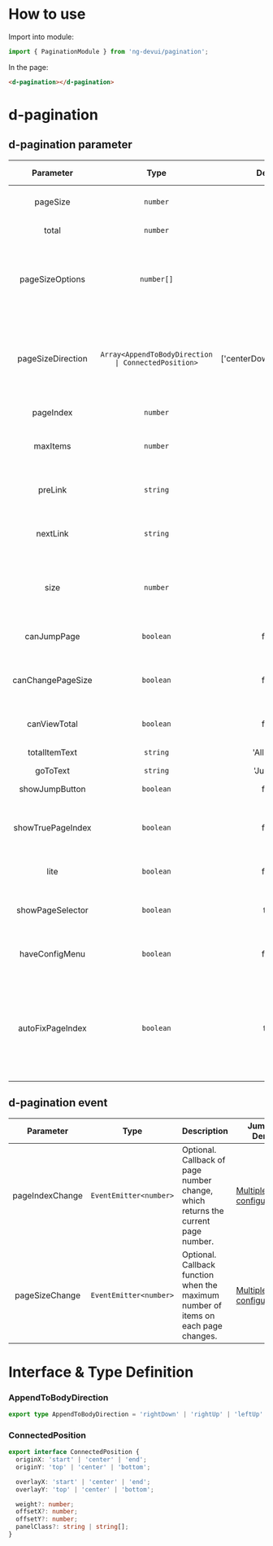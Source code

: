 # How to use

Import into module:

```ts
import { PaginationModule } from 'ng-devui/pagination';
```

In the page:

```html
<d-pagination></d-pagination>
```
# d-pagination


## d-pagination parameter

| Parameter | Type | Default | Description | Jump to Demo |Global Config| 
| :----------------: | :---------------: | :-------------------------------------------------: | :------------------------: | :-------------------------------------------------------------------------------------------------------------- | --------------------------------------------------------------- |
| pageSize | `number` | 10 | Optional. Maximum number of entries displayed on each page | [Basic usage](demo#basic-usage) |
| total | `number` | 0 | Optional. Total number of displayed items | [Basic usage](demo#basic-usage) |
| pageSizeOptions | `number[]` | 10 | Optional. Data source of the drop-down list box for the maximum number of items on each page. The options are 5, 10, 20, and 50 by default. | [Multiple configurations](demo#multiple-configurations) |
| pageSizeDirection | `Array<AppendToBodyDirection \| ConnectedPosition>` | ['centerDown','centerUp'] | Optional. Sets the display direction of the drop-down list box on each page. For details about AppendToBodyDirection and ConnectedPosition, see dropdown | [Multiple configurations](demo#multiple-configurations) |
| pageIndex | `number` | 1 | Optional. Initializing the page number | [Basic usage](demo#basic-usage) |
| maxItems | `number` | 10 | Optional. Maximum number of buttons that can be displayed on multiple pages. | [Basic usage](demo#basic-usage) |
| preLink | `string` | -- | Optional. Icon of the button on the previous page. The default value is the left arrow icon. | [Basic usage](demo#basic-usage) |
| nextLink | `string` | -- | Optional. The icon is displayed on the next page. The default icon is the right arrow icon. | [Basic usage](demo#basic-usage) |
| size | `number` |'' | Optional. Size of the pagination component. The options are lg, ``, and sm, indicating large, medium, and small respectively. | [Basic usage](demo#basic-usage) |
| canJumpPage | `boolean` | false | Optional. Indicates whether to display pagination input jump. | [Basic usage](demo#basic-usage) |
| canChangePageSize | `boolean` | false | Optional. Display the drop-down list box for selecting the maximum number of entries on each page. | [Basic usage](demo#basic-usage) |
| canViewTotal | `boolean` | false | Optional. Indicating whether to display the total number of entries. | [Basic usage](demo#basic-usage) |
| totalItemText | `string` |'All items' | Optional. Total item text | [Simplified mode](demo#minimalist-model) |
| goToText | `string` |'Jump to' | Optional. Jump to text | [Basic usage](demo#basic-usage) |
| showJumpButton | `boolean` | false | Optional. Whether to display the jump button | [Multiple configurations](demo#multiple-configurations) |
| showTruePageIndex | `boolean` | false | Optional. Whether to display the current page number when the page number exceeds the paging range. | [Special circumstances](demo#exceptional-case) |
| lite | `boolean` | false | Optional. Specifies Whether to switch to the simplified mode. | [Simplified mode](demo#minimalist-model) |
| showPageSelector | `boolean` | true | Optional. Whether to display the page number drop-down list in simplified mode. | [Simplified mode](demo#minimalist-model) |
| haveConfigMenu | `boolean` | false | Optional. Whether to display the configuration in simplified mode | [Simplified mode](demo#minimalist-model) |
| autoFixPageIndex | `boolean` | true | Optional. Indicates whether to automatically correct the page number when the page size is changed. If the pageIndex is processed in the `pageSizeChange` event, you are advised to set the value to `false` | [Simplified Mode](demo#minimalist-model) |.

## d-pagination event

| Parameter | Type | Description | Jump to Demo |
| :-------------: | :--------------------: | :--------------------------------------------------------- | --------------------------------------------------------------- |
| pageIndexChange | `EventEmitter<number>` | Optional. Callback of page number change, which returns the current page number. | [Multiple configurations](demo#multiple-configurations) |
| pageSizeChange | `EventEmitter<number>` |Optional. Callback function when the maximum number of items on each page changes. | [Multiple configurations](demo#multiple-configurations) |

# Interface & Type Definition

### AppendToBodyDirection

```ts
export type AppendToBodyDirection = 'rightDown' | 'rightUp' | 'leftUp' | 'leftDown' | 'centerDown' | 'centerUp';
```

### ConnectedPosition

```ts
export interface ConnectedPosition {
  originX: 'start' | 'center' | 'end';
  originY: 'top' | 'center' | 'bottom';

  overlayX: 'start' | 'center' | 'end';
  overlayY: 'top' | 'center' | 'bottom';

  weight?: number;
  offsetX?: number;
  offsetY?: number;
  panelClass?: string | string[];
}
```